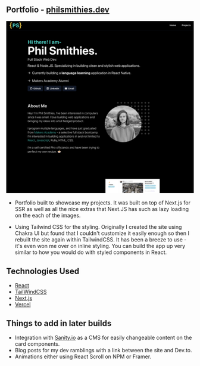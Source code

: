 ## Portfolio - [philsmithies.dev](https://www.philsmithies.dev/)

![ReadmeImg](./readme_img.png)

- Portfolio built to showcase my projects. It was built on top of Next.js for SSR as well as all the nice extras that Next.JS has such as lazy loading on the each of the images.

- Using Tailwind CSS for the styling. Originally I created the site using Chakra UI but found that I couldn't customize it easily enough so then I rebuilt the site again within TailwindCSS. It has been a breeze to use - it's even won me over on inline styling. You can build the app up very similar to how you would do with styled components in React.

## Technologies Used

- [React](https://reactjs.org/)
- [TailWindCSS](https://tailwindcss.com/)
- [Next.js](https://nextjs.org/)
- [Vercel](https://vercel.com/)

## Things to add in later builds

- Integration with [Sanity.io](https://www.sanity.io/) as a CMS for easily changeable content on the card components.
- Blog posts for my dev ramblings with a link between the site and Dev.to.
- Animations either using React Scroll on NPM or Framer.
